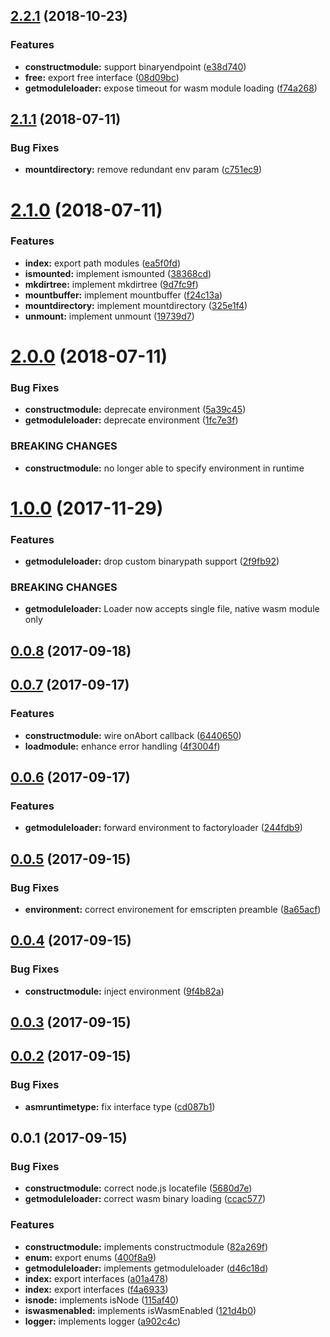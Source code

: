 <a name="2.2.1"></a>
## [2.2.1](https://github.com/kwonoj/emscripten-wasm-loader/compare/v2.1.1...v2.2.1) (2018-10-23)


### Features

* **constructmodule:** support binaryendpoint ([e38d740](https://github.com/kwonoj/emscripten-wasm-loader/commit/e38d740))
* **free:** export free interface ([08d09bc](https://github.com/kwonoj/emscripten-wasm-loader/commit/08d09bc))
* **getmoduleloader:** expose timeout for wasm module loading ([f74a268](https://github.com/kwonoj/emscripten-wasm-loader/commit/f74a268))



<a name="2.1.1"></a>
## [2.1.1](https://github.com/kwonoj/emscripten-wasm-loader/compare/v2.1.0...v2.1.1) (2018-07-11)


### Bug Fixes

* **mountdirectory:** remove redundant env param ([c751ec9](https://github.com/kwonoj/emscripten-wasm-loader/commit/c751ec9))



<a name="2.1.0"></a>
# [2.1.0](https://github.com/kwonoj/emscripten-wasm-loader/compare/v2.0.0...v2.1.0) (2018-07-11)


### Features

* **index:** export path modules ([ea5f0fd](https://github.com/kwonoj/emscripten-wasm-loader/commit/ea5f0fd))
* **ismounted:** implement ismounted ([38368cd](https://github.com/kwonoj/emscripten-wasm-loader/commit/38368cd))
* **mkdirtree:** implement mkdirtree ([9d7fc9f](https://github.com/kwonoj/emscripten-wasm-loader/commit/9d7fc9f))
* **mountbuffer:** implement mountbuffer ([f24c13a](https://github.com/kwonoj/emscripten-wasm-loader/commit/f24c13a))
* **mountdirectory:** implement mountdirectory ([325e1f4](https://github.com/kwonoj/emscripten-wasm-loader/commit/325e1f4))
* **unmount:** implement unmount ([19739d7](https://github.com/kwonoj/emscripten-wasm-loader/commit/19739d7))



<a name="2.0.0"></a>
# [2.0.0](https://github.com/kwonoj/emscripten-wasm-loader/compare/v1.0.0...v2.0.0) (2018-07-11)


### Bug Fixes

* **constructmodule:** deprecate environment ([5a39c45](https://github.com/kwonoj/emscripten-wasm-loader/commit/5a39c45))
* **getmoduleloader:** deprecate environment ([1fc7e3f](https://github.com/kwonoj/emscripten-wasm-loader/commit/1fc7e3f))


### BREAKING CHANGES

* **constructmodule:** no longer able to specify environment in runtime



<a name="1.0.0"></a>
# [1.0.0](https://github.com/kwonoj/emscripten-wasm-loader/compare/v0.0.8...v1.0.0) (2017-11-29)


### Features

* **getmoduleloader:** drop custom binarypath support ([2f9fb92](https://github.com/kwonoj/emscripten-wasm-loader/commit/2f9fb92))


### BREAKING CHANGES

* **getmoduleloader:** Loader now accepts single file, native wasm module only



<a name="0.0.8"></a>
## [0.0.8](https://github.com/kwonoj/emscripten-wasm-loader/compare/v0.0.7...v0.0.8) (2017-09-18)



<a name="0.0.7"></a>
## [0.0.7](https://github.com/kwonoj/emscripten-wasm-loader/compare/v0.0.6...v0.0.7) (2017-09-17)


### Features

* **constructmodule:** wire onAbort callback ([6440650](https://github.com/kwonoj/emscripten-wasm-loader/commit/6440650))
* **loadmodule:** enhance error handling ([4f3004f](https://github.com/kwonoj/emscripten-wasm-loader/commit/4f3004f))



<a name="0.0.6"></a>
## [0.0.6](https://github.com/kwonoj/emscripten-wasm-loader/compare/v0.0.5...v0.0.6) (2017-09-17)


### Features

* **getmoduleloader:** forward environment to factoryloader ([244fdb9](https://github.com/kwonoj/emscripten-wasm-loader/commit/244fdb9))



<a name="0.0.5"></a>
## [0.0.5](https://github.com/kwonoj/emscripten-wasm-loader/compare/v0.0.4...v0.0.5) (2017-09-15)


### Bug Fixes

* **environment:** correct environement for emscripten preamble ([8a65acf](https://github.com/kwonoj/emscripten-wasm-loader/commit/8a65acf))



<a name="0.0.4"></a>
## [0.0.4](https://github.com/kwonoj/emscripten-wasm-loader/compare/v0.0.3...v0.0.4) (2017-09-15)


### Bug Fixes

* **constructmodule:** inject environment ([9f4b82a](https://github.com/kwonoj/emscripten-wasm-loader/commit/9f4b82a))



<a name="0.0.3"></a>
## [0.0.3](https://github.com/kwonoj/emscripten-wasm-loader/compare/v0.0.2...v0.0.3) (2017-09-15)



<a name="0.0.2"></a>
## [0.0.2](https://github.com/kwonoj/emscripten-wasm-loader/compare/v0.0.1...v0.0.2) (2017-09-15)


### Bug Fixes

* **asmruntimetype:** fix interface type ([cd087b1](https://github.com/kwonoj/emscripten-wasm-loader/commit/cd087b1))



<a name="0.0.1"></a>
## 0.0.1 (2017-09-15)


### Bug Fixes

* **constructmodule:** correct node.js locatefile ([5680d7e](https://github.com/kwonoj/emscripten-wasm-loader/commit/5680d7e))
* **getmoduleloader:** correct wasm binary loading ([ccac577](https://github.com/kwonoj/emscripten-wasm-loader/commit/ccac577))


### Features

* **constructmodule:** implements constructmodule ([82a269f](https://github.com/kwonoj/emscripten-wasm-loader/commit/82a269f))
* **enum:** export enums ([400f8a9](https://github.com/kwonoj/emscripten-wasm-loader/commit/400f8a9))
* **getmoduleloader:** implements getmoduleloader ([d46c18d](https://github.com/kwonoj/emscripten-wasm-loader/commit/d46c18d))
* **index:** export interfaces ([a01a478](https://github.com/kwonoj/emscripten-wasm-loader/commit/a01a478))
* **index:** export interfaces ([f4a6933](https://github.com/kwonoj/emscripten-wasm-loader/commit/f4a6933))
* **isnode:** implements isNode ([115af40](https://github.com/kwonoj/emscripten-wasm-loader/commit/115af40))
* **iswasmenabled:** implements isWasmEnabled ([121d4b0](https://github.com/kwonoj/emscripten-wasm-loader/commit/121d4b0))
* **logger:** implements logger ([a902c4c](https://github.com/kwonoj/emscripten-wasm-loader/commit/a902c4c))



